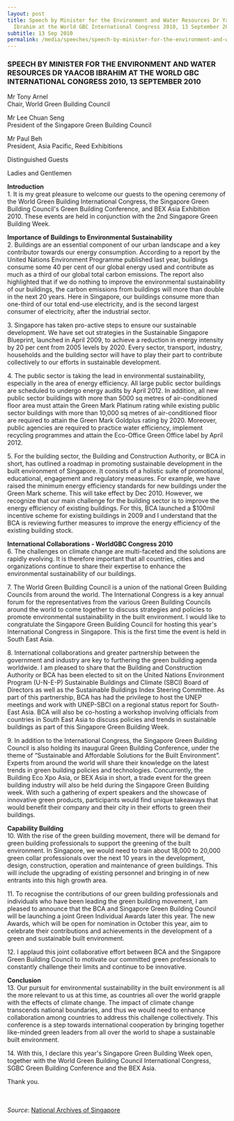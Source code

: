 ```yaml
---
layout: post
title: Speech by Minister for the Environment and Water Resources Dr Yaacob
  Ibrahim at the World GBC International Congress 2010, 13 September 2010
subtitle: 13 Sep 2010
permalink: /media/speeches/speech-by-minister-for-the-environment-and-water-resources-dr-yaacob-ibrahim-at-the-world-gbc-international-congress-2010-13-september-2010
---
```

### SPEECH BY MINISTER FOR THE ENVIRONMENT AND WATER RESOURCES DR YAACOB IBRAHIM AT THE WORLD GBC INTERNATIONAL CONGRESS 2010, 13 SEPTEMBER 2010

Mr Tony Arnel  
Chair, World Green Building Council

Mr Lee Chuan Seng  
President of the Singapore Green Building Council

Mr Paul Beh  
President, Asia Pacific, Reed Exhibitions

Distinguished Guests

Ladies and Gentlemen

**Introduction**  
1\. It is my great pleasure to welcome our guests to the opening ceremony of the World Green Building International Congress, the Singapore Green Building Council's Green Building Conference, and BEX Asia Exhibition 2010. These events are held in conjunction with the 2nd Singapore Green Building Week.

**Importance of Buildings to Environmental Sustainability**  
2\. Buildings are an essential component of our urban landscape and a key contributor towards our energy consumption. According to a report by the United Nations Environment Programme published last year, buildings consume some 40 per cent of our global energy used and contribute as much as a third of our global total carbon emissions. The report also highlighted that if we do nothing to improve the environmental sustainability of our buildings, the carbon emissions from buildings will more than double in the next 20 years. Here in Singapore, our buildings consume more than one-third of our total end-use electricity, and is the second largest consumer of electricity, after the industrial sector.

3\. Singapore has taken pro-active steps to ensure our sustainable development. We have set out strategies in the Sustainable Singapore Blueprint, launched in April 2009, to achieve a reduction in energy intensity by 20 per cent from 2005 levels by 2020. Every sector, transport, industry, households and the building sector will have to play their part to contribute collectively to our efforts in sustainable development.

4\. The public sector is taking the lead in environmental sustainability, especially in the area of energy efficiency. All large public sector buildings are scheduled to undergo energy audits by April 2012. In addition, all new public sector buildings with more than 5000 sq metres of air-conditioned floor area must attain the Green Mark Platinum rating while existing public sector buildings with more than 10,000 sq metres of air-conditioned floor are required to attain the Green Mark Goldplus rating by 2020. Moreover, public agencies are required to practice water efficiency, implement recycling programmes and attain the Eco-Office Green Office label by April 2012.

5\. For the building sector, the Building and Construction Authority, or BCA in short, has outlined a roadmap in promoting sustainable development in the built environment of Singapore. It consists of a holistic suite of promotional, educational, engagement and regulatory measures. For example, we have raised the minimum energy efficiency standards for new buildings under the Green Mark scheme. This will take effect by Dec 2010. However, we recognize that our main challenge for the building sector is to improve the energy efficiency of existing buildings. For this, BCA launched a $100mil incentive scheme for existing buildings in 2009 and I understand that the BCA is reviewing further measures to improve the energy efficiency of the existing building stock.

**International Collaborations - WorldGBC Congress 2010**  
6\. The challenges on climate change are multi-faceted and the solutions are rapidly evolving. It is therefore important that all countries, cities and organizations continue to share their expertise to enhance the environmental sustainability of our buildings.

7\. The World Green Building Council is a union of the national Green Building Councils from around the world. The International Congress is a key annual forum for the representatives from the various Green Building Councils around the world to come together to discuss strategies and policies to promote environmental sustainability in the built environment. I would like to congratulate the Singapore Green Building Council for hosting this year's International Congress in Singapore. This is the first time the event is held in South East Asia.

8\. International collaborations and greater partnership between the government and industry are key to furthering the green building agenda worldwide. I am pleased to share that the Building and Construction Authority or BCA has been elected to sit on the United Nations Environment Program (U-N-E-P) Sustainable Buildings and Climate (SBCI) Board of Directors as well as the Sustainable Buildings Index Steering Committee. As part of this partnership, BCA has had the privilege to host the UNEP meetings and work with UNEP-SBCI on a regional status report for South-East Asia. BCA will also be co-hosting a workshop involving officials from countries in South East Asia to discuss policies and trends in sustainable buildings as part of this Singapore Green Building Week.

9\. In addition to the International Congress, the Singapore Green Building Council is also holding its inaugural Green Building Conference, under the theme of “Sustainable and Affordable Solutions for the Built Environment”. Experts from around the world will share their knowledge on the latest trends in green building policies and technologies. Concurrently, the Building Eco Xpo Asia, or BEX Asia in short, a trade event for the green building industry will also be held during the Singapore Green Building week. With such a gathering of expert speakers and the showcase of innovative green products, participants would find unique takeaways that would benefit their company and their city in their efforts to green their buildings.

**Capability Building**  
10\. With the rise of the green building movement, there will be demand for green building professionals to support the greening of the built environment. In Singapore, we would need to train about 18,000 to 20,000 green collar professionals over the next 10 years in the development, design, construction, operation and maintenance of green buildings. This will include the upgrading of existing personnel and bringing in of new entrants into this high growth area.

11\. To recognise the contributions of our green building professionals and individuals who have been leading the green building movement, I am pleased to announce that the BCA and Singapore Green Building Council will be launching a joint Green Individual Awards later this year. The new Awards, which will be open for nomination in October this year, aim to celebrate their contributions and achievements in the development of a green and sustainable built environment.

12\. I applaud this joint collaborative effort between BCA and the Singapore Green Building Council to motivate our committed green professionals to constantly challenge their limits and continue to be innovative.

**Conclusion**  
13\. Our pursuit for environmental sustainability in the built environment is all the more relevant to us at this time, as countries all over the world grapple with the effects of climate change. The impact of climate change transcends national boundaries, and thus we would need to enhance collaboration among countries to address this challenge collectively. This conference is a step towards international cooperation by bringing together like-minded green leaders from all over the world to shape a sustainable built environment.

14\. With this, I declare this year's Singapore Green Building Week open, together with the World Green Building Council International Congress, SGBC Green Building Conference and the BEX Asia.

Thank you.
<br><br><br>


*Source*: [National Archives of Singapore](https://www.nas.gov.sg/archivesonline/data/pdfdoc/MSE_20100913001.pdf)